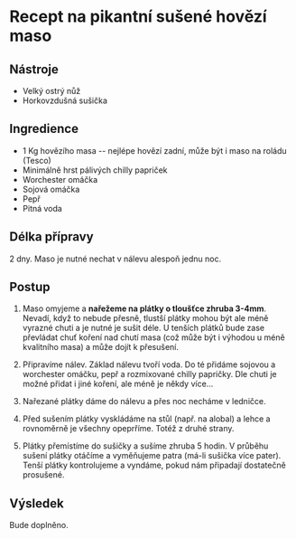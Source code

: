 # Recept na pikantní sušené hovězí maso

## Nástroje

 * Velký ostrý nůž
 * Horkovzdušná sušička
 
## Ingredience

 * 1 Kg hovězího masa -- nejlépe hovězí zadní, může být i maso na roládu (Tesco)
 * Minimálně hrst pálivých chilly papriček
 * Worchester omáčka
 * Sojová omáčka
 * Pepř
 * Pitná voda

## Délka přípravy

2 dny. Maso je nutné nechat v nálevu alespoň jednu noc.

## Postup

 1. Maso omyjeme a **nařežeme na plátky o tloušťce zhruba 3-4mm**. Nevadí, když to nebude přesně, tlustší plátky mohou být ale méně vyrazné chuti a je nutné je sušit déle. U tenších plátků bude zase převládat chuť koření nad chutí masa (což může být i výhodou u méně kvalitního masa) a může dojít k přesušení.

 2. Připravíme nálev. Základ nálevu tvoří voda. Do té přidáme sojovou a worchester omáčku, pepř a rozmixované chilly papričky. Dle chuti je možné přidat i jiné koření, ale méně je někdy více...

 3. Nařezané plátky dáme do nálevu a přes noc necháme v ledničce.

 4. Před sušením plátky vyskládáme na stůl (např. na alobal) a lehce a rovnoměrně je všechny opeprříme. Totéž z druhé strany.

 5. Plátky přemístíme do sušičky a sušíme zhruba 5 hodin. V průběhu sušení plátky otáčíme a vyměňujeme patra (má-li sušička více pater). Tenší plátky kontrolujeme a vyndáme, pokud nám připadají dostatečně prosušené.

## Výsledek

Bude doplněno.
